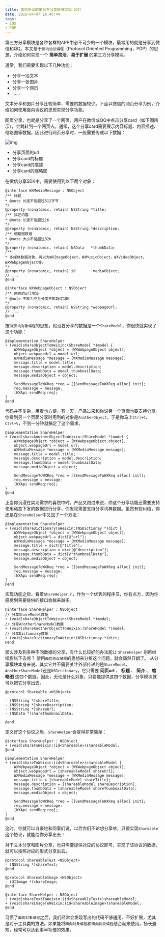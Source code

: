 ```yaml
---
title: 面向协议的第三方分享模块实现（OC）
date: 2018-04-07 16:40:44
tags:
- iOS
- POP
---
```


第三方分享模块是各种各样的APP中必不可少的一个模块，最常用的就是分享到微信和QQ。本文基于`面向协议编程`（Protocol Oriented Programming，POP）的思想，介绍如何实现一个 __简单灵活__、__易于扩展__ 的第三方分享模块。

通常，我们需要实现以下几种功能：

- 分享一段文本
- 分享一张图片
- 分享一个网页
- ......

文本分享和图片分享比较简单，需要的数据较少。下面以微信的网页分享为例，介绍如何使用面向协议的思想实现分享功能。

网页分享，也就是分享了一个网页，用户在微信或QQ中点击分享card（如下图所示），会跳转到一个网页去。通常，这个分享card需要展示内容标题、内容描述、缩略图等数据，因此进行网页分享时，一般需要传递以下数据：

![img](https://wx2.sinaimg.cn/mw690/83e01499gy1fq45p5hwlxj20mc08zmyo.jpg)

- 分享页面的url
- 分享card的标题
- 分享card的描述
- 分享card的缩略图

在微信分享SDK中，需要使用到以下两个对象：

```objc
@interface WXMediaMessage : NSObject
/** 标题
* @note 长度不能超过512字节
*/
@property (nonatomic, retain) NSString *title;
/** 描述内容
* @note 长度不能超过1K
*/
@property (nonatomic, retain) NSString *description;
/** 缩略图数据
* @note 大小不能超过32K
*/
@property (nonatomic, retain) NSData   *thumbData;
/**
* 多媒体数据对象，可以为WXImageObject，WXMusicObject，WXVideoObject，WXWebpageObject等。
*/
@property (nonatomic, retain) id        mediaObject;
// ...
@end
```

```objc
@interface WXWebpageObject : NSObject
/** 网页的url地址
* @note 不能为空且长度不能超过10K
*/
@property (nonatomic, retain) NSString *webpageUrl;
// ...
@end
```

按照`面向对象编程`的思想，假设要分享的数据是一个`ShareModel`，你很快就实现了这个功能：

```objc
@implementation ShareHelper
+ (void)shareObjectToWeixin:(ShareModel *)model {
	WXWebpageObject *object = [WXWebpageObject object];
	object.webpageUrl = model.url;
	WXMediaMessage *message = [WXMediaMessage message];
	message.title = model.title;
	message.description = model.description;
	message.thumbData = model.thumbnailData;
	message.mediaObject = object;
	
	SendMessageToWXReq *req = [[SendMessageToWXReq alloc] init];
	req.message = message;
	[WXApi sendReq:req];
}
@end
```

代码并不复杂，用着也方便。有一天，产品过来和你说另一个页面也要支持分享。你看到另一个页面分享时用到的对象是`AnotherObject`，于是你马上`Ctrl+C`、`Ctrl+V`，不到一分钟就搞定了这个需求。

```objc
@implementation ShareHelper
+ (void)shareAnotherObjectToWeixin:(ShareModel *)model {
	WXWebpageObject *object = [WXWebpageObject object];
	object.webpageUrl = model.url;
	WXMediaMessage *message = [WXMediaMessage message];
	message.title = model.title;
	message.description = model.description;
	message.thumbData = model.thumbnailData;
	message.mediaObject = object;
	
	SendMessageToWXReq *req = [[SendMessageToWXReq alloc] init];
	req.message = message;
	[WXApi sendReq:req];
}
@end
```
正当你沉浸在实现需求的喜悦中时，产品又跑过来说，你这个分享功能还需要支持使用动态下发的数据进行分享，你发现需要支持分享词典数据。虽然有些纠结，你还是在`ShareHelper`中又加了一个方法：

```objc
@implementation ShareHelper
+ (void)shareDictionaryToWeixin:(NSDictionay *)dict {
	WXWebpageObject *object = [WXWebpageObject object];
	object.webpageUrl = dict[@"url"];
	WXMediaMessage *message = [WXMediaMessage message];
	message.title = dict[@"title"];
	message.description = dict[@"description"];
	message.thumbData = dict[@"thumbnailData"];
	message.mediaObject = object;
	
	SendMessageToWXReq *req = [[SendMessageToWXReq alloc] init];
	req.message = message;
	[WXApi sendReq:req];
}
@end
```

实现功能之后，看着`ShareHelper.h`，作为一个优秀的程序员，你有点方，因为你感觉到需要提供的接口会越来越多。

```objc
@interface ShareHelper : NSObject
// 分享ShareModel数据
+ (void)shareObjectToWeixin:(ShareModel *)model;
// 分享AnotherShareModel数据
+ (void)shareAnotherObjectToWeixin:(ShareModel *)model;
// 分享Dictionary数据
+ (void)shareDictionaryToWeixin:(NSDictionay *)dict;
@end
```

那么涉及到多种不同数据的分享，有什么比较好的办法能让 `ShareHelper` 别再继续膨胀下去呢？
使用`面向协议编程`的思想来分析这个问题，就会豁然开朗了。
从分享模块本身来说，其实它并不需要关注外部传递的是`ShareModel`、`AnotherShareModel`还是`NSDcitionary`，它只需要 __网页url__ 、 __标题__ 、 __简介__ 、 __缩略图__ 这四个数据。因此，无论是什么对象，只要能提供这四个数据，分享模块就可以把它分享出去。

```objc
@protocol Shareable <NSObject>

- (NSString *)shareTitle;
- (NSString *)shareDescription;
- (NSString *)shareUrl;
- (NSData *)shareThumbnailData;

@end
```

定义好这个协议之后，`ShareHelper`会变得非常简单：

```objc
@interface ShareHelper : NSObject
+ (void)shareToWeixin:(id<Shareable>)shareableModel;
@end

@implementation ShareHelper
+ (void)shareToWeixin:(id<Shareable>)shareableModel {
	WXWebpageObject *object = [WXWebpageObject object];
	object.webpageUrl = [shareableModel shareUrl];
	WXMediaMessage *message = [WXMediaMessage message];
	message.title = [shareableModel shareTitle];
	message.description = [shareableModel shareDescription];
	message.thumbData = [shareableModel shareThumbnailData];
	message.mediaObject = object;
	
	SendMessageToWXReq *req = [[SendMessageToWXReq alloc] init];
	req.message = message;
	[WXApi sendReq:req];
}
@end
```

这时，你就可以自豪地和同事们说，以后你们不论想分享啥，只要实现`Shareable`这个协议，就能给你分享出去！

对于文本分享和图片分享，也只需要提供对应的协议即可，实现了该协议的数据，就可以按照对应的形式分享出去。

```objc
@protocol ShareableText <NSObject>
- (NSString *)shareText;
@end

@protocol ShareableImage <NSObject>
- (UIImage *)shareImage;
@end
```

```objc
@interface ShareHelper : NSObject
+ (void)shareTextToWeixin:(id<ShareableText>)shareableModel;
+ (void)shareImageToWeixin:(id<ShareableImage>)shareableModel;
@end
```

习惯了`面向对象编程`之后，我们经常会发现写出的代码不够通用、不好扩展，尤其是对于工具类的方法。如果能将`面向对象编程`和`面向协议编程`结合起来使用，扬长避短，经常可以达到事半功倍的效果。


<div id="container"></div>
<link rel="stylesheet" href="https://imsun.github.io/gitment/style/default.css">
<script src="https://imsun.github.io/gitment/dist/gitment.browser.js"></script>
<script>
  var gitment = new Gitment({
    id: 'location.href', // 可选。默认为 location.href
    owner: 'jerrychu', // 可以是你的GitHub用户名，也可以是github id
    repo: 'jerrychu.github.io',
    oauth: {
      client_id: '2820df553658e8bf2ed9',
      client_secret: 'c08951159957d795f7e1ec43cecc5b85fa954178',
    },
  })
  gitment.render('container')
</script>